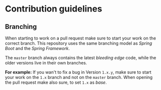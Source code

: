 # Contribution guidelines

## Branching

When starting to work on a pull request make sure to start your work on the correct branch.
This repository uses the same branching model as _Spring Boot_ and the _Spring Framework_.

The `master` branch always contains the latest _bleeding edge_ code, while the older versions live in their own branches.

__For example:__ If you wan't to fix a bug in Version `1.x.y`, make sure to start your work on the `1.x` branch
and not on the `master` branch. When opening the pull request make also sure, to set `1.x` as _base_.
